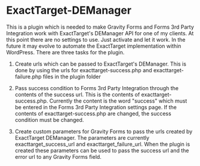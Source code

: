 ExactTarget-DEManager
=====================

This is a plugin which is needed to make Gravity Forms and Forms 3rd Party Integration work with ExactTarget's DEManager API for one of my clients. At this point there are no settings to use. Just activate and let it work. In the future it may evolve to automate the ExactTarget implementation within WordPress.
There are three tasks for the plugin.

1. Create urls which can be passed to ExactTarget's DEManager. This is done by using the urls for exacttarget-success.php and exacttarget-failure.php files in the plugin folder

2. Pass success condition to Forms 3rd Party Integration through the contents of the success url. This is the contents of exacttarget-success.php. Currently the content is the word "success" which must be entered in the Forms 3rd Party Integration settings page. If the contents of exacttarget-success.php are changed, the success condition must be changed.

3. Create custom parameters for Gravity Forms to pass the urls created by ExactTarget DEManager. The parameters are currently exacttarget_success_url and exacttarget_failure_url. When the plugin is created these parameters can be used to pass the success url and the error url to any Gravity Forms field.
